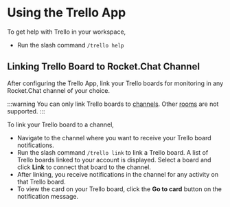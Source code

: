# Using the Trello App

To get help with Trello in your workspace,

* Run the slash command `/trello help`

## Linking Trello Board to Rocket.Chat Channel

After configuring the Trello App, link your Trello boards for monitoring in any Rocket.Chat channel of your choice.

:::warning
You can only link Trello boards to [channels](../../../../use-rocket.chat/user-guides/rooms/channels/). Other [rooms](../../../../use-rocket.chat/workspace-administration/rooms.md) are not supported.
:::

To link your Trello board to a channel,

* Navigate to the channel where you want to receive your Trello board notifications.
* Run the slash command `/trello link` to link a Trello board. A list of Trello boards linked to your account is displayed. Select a board and click **Link** to connect that board to the channel.
* After linking, you receive notifications in the channel for any activity on that Trello board.
* To view the card on your Trello board, click the **Go to card** button on the notification message.
